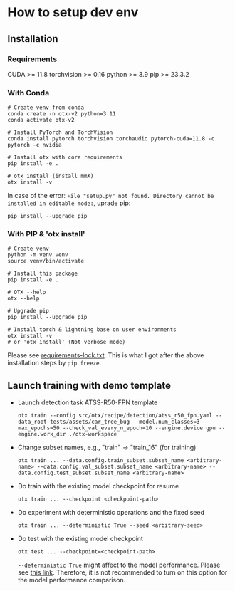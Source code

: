 # How to setup dev env

## Installation

### Requirements

CUDA >= 11.8
torchvision >= 0.16
python >= 3.9
pip >= 23.3.2

### With Conda

```console
# Create venv from conda
conda create -n otx-v2 python=3.11
conda activate otx-v2

# Install PyTorch and TorchVision
conda install pytorch torchvision torchaudio pytorch-cuda=11.8 -c pytorch -c nvidia

# Install otx with core requirements
pip install -e .

# otx install (install mmX)
otx install -v
```

In case of the error: `File "setup.py" not found. Directory cannot be installed in editable mode:`, uprade pip:

```
pip install --upgrade pip
```

### With PIP & 'otx install'

```console
# Create venv
python -m venv venv
source venv/bin/activate

# Install this package
pip install -e .

# OTX --help
otx --help

# Upgrade pip
pip install --upgrade pip

# Install torch & lightning base on user environments
otx install -v
# or 'otx install' (Not verbose mode)
```

Please see [requirements-lock.txt](requirements-lock.txt). This is what I got after the above installation steps by `pip freeze`.

## Launch training with demo template

- Launch detection task ATSS-R50-FPN template

  ```console
  otx train --config src/otx/recipe/detection/atss_r50_fpn.yaml --data_root tests/assets/car_tree_bug --model.num_classes=3 --max_epochs=50 --check_val_every_n_epoch=10 --engine.device gpu --engine.work_dir ./otx-workspace
  ```

- Change subset names, e.g., "train" -> "train_16" (for training)

  ```console
  otx train ... --data.config.train_subset.subset_name <arbitrary-name> --data.config.val_subset.subset_name <arbitrary-name> --data.config.test_subset.subset_name <arbitrary-name>
  ```

- Do train with the existing model checkpoint for resume

  ```console
  otx train ... --checkpoint <checkpoint-path>
  ```

- Do experiment with deterministic operations and the fixed seed

  ```console
  otx train ... --deterministic True --seed <arbitrary-seed>
  ```

- Do test with the existing model checkpoint

  ```console
  otx test ... --checkpoint=<checkpoint-path>
  ```

  `--deterministic True` might affect to the model performance. Please see [this link](https://lightning.ai/docs/pytorch/stable/common/trainer.html#deterministic). Therefore, it is not recommended to turn on this option for the model performance comparison.
